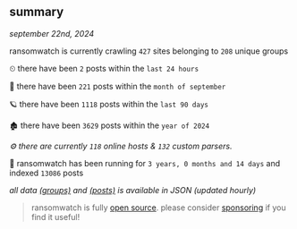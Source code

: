 
## summary
_september 22nd, 2024_

ransomwatch is currently crawling `427` sites belonging to `208` unique groups

⏲ there have been `2` posts within the `last 24 hours`

🦈 there have been `221` posts within the `month of september`

🪐 there have been `1118` posts within the `last 90 days`

🏚 there have been `3629` posts within the `year of 2024`

_⚙️ there are currently `118` online hosts & `132` custom parsers._

🦕 ransomwatch has been running for `3 years, 0 months and 14 days` and indexed `13086` posts

_all data  [(groups)](http://ransomwhat.telemetry.ltd/groups) and [(posts)](http://ransomwhat.telemetry.ltd/posts) is available in JSON (updated hourly)_

> ransomwatch is fully [open source](https://github.com/joshhighet/ransomwatch#ransomwatch--). please consider [sponsoring](https://github.com/sponsors/joshhighet) if you find it useful!
